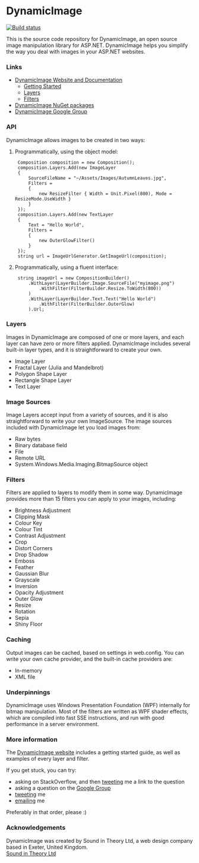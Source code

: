 # DynamicImage

[![Build status](https://ci.appveyor.com/api/projects/status/ebn0c9gj1u852qnh)](https://ci.appveyor.com/project/tgjones/dynamic-image)

This is the source code repository for DynamicImage, an open source image manipulation library for ASP.NET.
DynamicImage helps you simplify the way you deal with images in your ASP.NET websites.

### Links

* [DynamicImage Website and Documentation](http://dynamicimage.apphb.com)
  * [Getting Started](http://dynamicimage.apphb.com/gettingstarted/installation)
  * [Layers](http://dynamicimage.apphb.com/layers)
  * [Filters](http://dynamicimage.apphb.com/filters)
* [DynamicImage NuGet packages](http://nuget.org/packages?q=DynamicImage)
* [DynamicImage Google Group](https://groups.google.com/forum/#!forum/dynamicimage-net)

### API

DynamicImage allows images to be created in two ways:

1. Programmatically, using the object model:

		Composition composition = new Composition();
		composition.Layers.Add(new ImageLayer
		{
			SourceFileName = "~/Assets/Images/AutumnLeaves.jpg",
			Filters =
			{
				new ResizeFilter { Width = Unit.Pixel(800), Mode = ResizeMode.UseWidth }
			}
		});
		composition.Layers.Add(new TextLayer
		{
			Text = "Hello World",
			Filters =
			{
				new OuterGlowFilter()
			}
		});
		string url = ImageUrlGenerator.GetImageUrl(composition);

2. Programmatically, using a fluent interface:

		string imageUrl = new CompositionBuilder()
			.WithLayer(LayerBuilder.Image.SourceFile("myimage.png")
				.WithFilter(FilterBuilder.Resize.ToWidth(800))
			)
			.WithLayer(LayerBuilder.Text.Text("Hello World")
				.WithFilter(FilterBuilder.OuterGlow)
			).Url;


### Layers

Images in DynamicImage are composed of one or more layers, and each layer can have zero or more filters applied.
DynamicImage includes several built-in layer types, and it is straightforward to create your own.

* Image Layer
* Fractal Layer (Julia and Mandelbrot)
* Polygon Shape Layer
* Rectangle Shape Layer
* Text Layer


### Image Sources

Image Layers accept input from a variety of sources, and it is also straightforward to write your own ImageSource.
The image sources included with DynamicImage let you load images from:

* Raw bytes
* Binary database field
* File
* Remote URL
* System.Windows.Media.Imaging.BitmapSource object


### Filters

Filters are applied to layers to modify them in some way. DynamicImage provides more than 15 filters you can apply to your images, including:

* Brightness Adjustment
* Clipping Mask
* Colour Key
* Colour Tint
* Contrast Adjustment
* Crop
* Distort Corners
* Drop Shadow
* Emboss
* Feather
* Gaussian Blur
* Grayscale
* Inversion
* Opacity Adjustment
* Outer Glow
* Resize
* Rotation
* Sepia
* Shiny Floor


### Caching

Output images can be cached, based on settings in web.config. You can write your own cache provider,
and the built-in cache providers are:

* In-memory
* XML file


### Underpinnings

DynamicImage uses Windows Presentation Foundation (WPF) internally for bitmap manipulation.
Most of the filters are written as WPF shader effects, which are compiled into fast SSE instructions,
and run with good performance in a server environment.


### More information

The [DynamicImage website](http://dynamicimage.apphb.com) includes a getting started guide, as well as
examples of every layer and filter.

If you get stuck, you can try:

* asking on StackOverflow, and then [tweeting](http://twitter.com/roastedamoeba) me a link to the question
* asking a question on the [Google Group](https://groups.google.com/forum/#!forum/dynamicimage-net)
* [tweeting](http://twitter.com/roastedamoeba) me
* [emailing](mailto:tim@timjones.tw) me

Preferably in that order, please :)


### Acknowledgements

DynamicImage was created by Sound in Theory Ltd, a web design company based in Exeter, United Kingdom.  
[Sound in Theory Ltd](http://www.soundintheory.co.uk)
